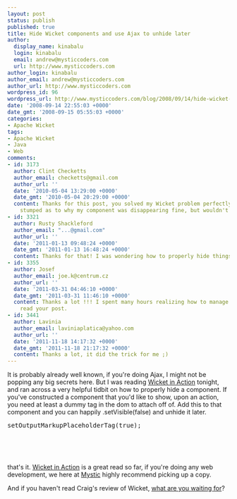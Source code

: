 ```yaml
---
layout: post
status: publish
published: true
title: Hide Wicket components and use Ajax to unhide later
author:
  display_name: kinabalu
  login: kinabalu
  email: andrew@mysticcoders.com
  url: http://www.mysticcoders.com
author_login: kinabalu
author_email: andrew@mysticcoders.com
author_url: http://www.mysticcoders.com
wordpress_id: 96
wordpress_url: http://www.mysticcoders.com/blog/2008/09/14/hide-wicket-components-and-use-ajax-to-unhide-later/
date: '2008-09-14 22:55:03 +0000'
date_gmt: '2008-09-15 05:55:03 +0000'
categories:
- Apache Wicket
tags:
- Apache Wicket
- Java
- Web
comments:
- id: 3173
  author: Clint Checketts
  author_email: checketts@gmail.com
  author_url: ''
  date: '2010-05-04 13:29:00 +0000'
  date_gmt: '2010-05-04 20:29:00 +0000'
  content: Thanks for this post, you solved my Wicket problem perfectly.  I had been
    stumped as to why my component was disappearing fine, but wouldn't reappear.
- id: 3321
  author: Rusty Shackleford
  author_email: "...@gmail.com"
  author_url: ''
  date: '2011-01-13 09:48:24 +0000'
  date_gmt: '2011-01-13 16:48:24 +0000'
  content: Thanks for that! I was wondering how to properly hide things
- id: 3355
  author: Josef
  author_email: joe.k@centrum.cz
  author_url: ''
  date: '2011-03-31 04:46:10 +0000'
  date_gmt: '2011-03-31 11:46:10 +0000'
  content: Thanks a lot !!! I spent many hours realizing how to manage it, until I
    read your post.
- id: 3441
  author: Lavinia
  author_email: laviniaplatica@yahoo.com
  author_url: ''
  date: '2011-11-18 14:17:32 +0000'
  date_gmt: '2011-11-18 21:17:32 +0000'
  content: Thanks a lot, it did the trick for me ;)
---
```

It is probably already well known, if you're doing Ajax, I might not be popping any big secrets here. But I was reading <a href="http://www.amazon.com/Wicket-Action-Martijn-Dashorst/dp/1932394982?tag=mycoll-20">Wicket in Action</a> tonight, and ran across a very helpful tidbit on how to properly hide a component. If you've constructed a component that you'd like to show, upon an action, you need at least a dummy tag in the dom to attach off of. Add this to that component and you can happily .setVisible(false) and unhide it later.


<pre lang="java" colla="+">
setOutputMarkupPlaceholderTag(true);<br />
</pre><br />
<br />


that's it. <a href="http://www.amazon.com/Wicket-Action-Martijn-Dashorst/dp/1932394982?tag=mycoll-20">Wicket in Action</a> is a great read so far, if you're doing any web development, we here at <a href="http://www.mysticcoders.com">Mystic</a> highly recommend picking up a copy.


And if you haven't read Craig's review of Wicket, <a href="http://www.mysticcoders.com/blog/2008/09/09/book-review-wicket-in-action/">what are you waiting for</a>?


